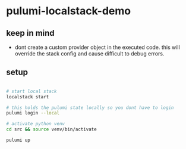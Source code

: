 # pulumi-localstack-demo

## keep in mind

- dont create a custom provider object in the executed code. this will override the stack config and cause difficult to debug errors.

## setup

``` bash

# start local stack
localstack start

# this holds the pulumi state locally so you dont have to login
pulumi login --local

# activate python venv
cd src && source venv/bin/activate

pulumi up
```
